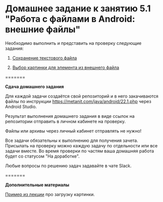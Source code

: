 # Домашнее задание к занятию 5.1 "Работа с файлами в Android: внешние файлы"

Необходимо выполнить и представить на проверку следующие задания:


1. [Сохранение текстового файла](5.1.1/)

2. [Выбор картинки для элемента из внешнего файла](5.1.2/)

=======

**Сдача домашнего задания**

Для каждой задачи создаётся свой репозиторий и в него закачиваются файлы по инструкции https://metanit.com/java/android/22.1.php через Android Studio.

Результат выполнения домашнего задания в виде ссылок на репозитории отправить в личном кабинете на проверку.

Файлы или архивы через личный кабинет отправлять не нужно!

Все задачи обязательны к выполнению для получения зачета. Присылать на проверку можно каждую задачу по отдельности или все задачи вместе. Во время проверки по частям ваша домашняя работа будет со статусом "На доработке".

Любые вопросы по решению задач задавайте в чате Slack.

=======

**Дополнительные материалы**

[Пример из лекции](materials/) про загрузку картинки.
